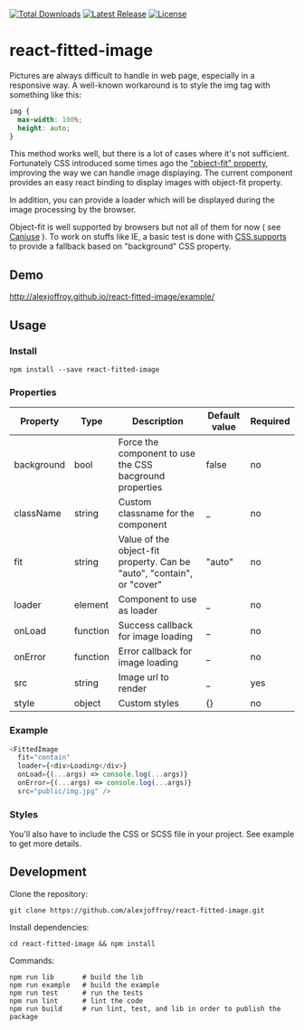 <a href="https://www.npmjs.com/package/react-fitted-image"><img src="https://img.shields.io/npm/dt/react-fitted-image.svg" alt="Total Downloads"></a>
<a href="https://github.com/alexjoffroy/react-fitted-image/releases"><img src="https://img.shields.io/npm/v/react-fitted-image.svg" alt="Latest Release"></a>
<a href="https://github.com/alexjoffroy/react-fitted-image/blob/master/LICENSE"><img src="https://img.shields.io/npm/l/react-fitted-image.svg" alt="License"></a>

# react-fitted-image

Pictures are always difficult to handle in web page, especially in a responsive way. A well-known workaround is to style the img tag with something like this:
```css
img {
  max-width: 100%;
  height: auto;
}
```

This method works well, but there is a lot of cases where it's not sufficient. Fortunately CSS introduced some times ago the ["object-fit" property](https://developer.mozilla.org/fr/docs/Web/CSS/object-fit), improving the way we can handle image displaying.
The current component provides an easy react binding to display images with object-fit property.

In addition, you can provide a loader which will be displayed during the image processing by the browser.

Object-fit is well supported by browsers but not all of them for now ( see [Caniuse](http://caniuse.com/#feat=object-fit) ). To work on stuffs like IE, a basic test is done with [CSS.supports](https://developer.mozilla.org/en/docs/Web/API/CSS/supports) to provide a fallback based on "background" CSS property.

## Demo
http://alexjoffroy.github.io/react-fitted-image/example/

## Usage

### Install
```
npm install --save react-fitted-image
```

### Properties
|    Property    | Type |          Description          | Default value | Required |
| -------------  | ---- |          -----------          | ------------- | -------- |
| background     | bool | Force the component to use the CSS bacground properties | false | no |
| className      | string | Custom classname for the component | _ | no |
| fit            | string | Value of the object-fit property. Can be "auto", "contain", or "cover" | "auto" | no |
| loader         | element | Component to use as loader | _ | no |
| onLoad         | function | Success callback for image loading | _ | no |
| onError        | function | Error callback for image loading | _ | no |
| src            | string | Image url to render | _ | yes |
| style          | object | Custom styles | {} | no |

### Example

```javascript
<FittedImage
  fit="contain"
  loader={<div>Loading</div>}
  onLoad={(...args) => console.log(...args)}
  onError={(...args) => console.log(...args)}
  src="public/img.jpg" />
```

### Styles

You'll also have to include the CSS or SCSS file in your project.
See example to get more details.

## Development
Clone the repository:
```
git clone https://github.com/alexjoffroy/react-fitted-image.git
```
Install dependencies:
```
cd react-fitted-image && npm install
```
Commands:
```shell
npm run lib       # build the lib
npm run example   # build the example
npm run test      # run the tests
npm run lint      # lint the code
npm run build 	  # run lint, test, and lib in order to publish the package
```
